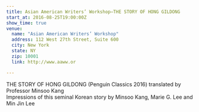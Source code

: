 ```yaml
---
title: Asian American Writers’ Workshop—THE STORY OF HONG GILDONG
start_at: 2016-08-25T19:00:00Z
show_time: true
venue:
  name: "Asian American Writers’ Workshop"
  address: 112 West 27th Street, Suite 600
  city: New York
  state: NY
  zip: 10001
  link: http://www.aaww.or

---
```

THE STORY OF HONG GILDONG (Penguin Classics 2016) translated by Professor Minsoo Kang   
Impressions of this seminal Korean story by Minsoo Kang, Marie G. Lee and Min Jin Lee

